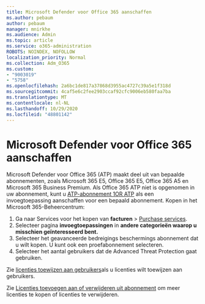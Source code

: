 ```yaml
---
title: Microsoft Defender voor Office 365 aanschaffen
ms.author: pebaum
author: pebaum
manager: mnirkhe
ms.audience: Admin
ms.topic: article
ms.service: o365-administration
ROBOTS: NOINDEX, NOFOLLOW
localization_priority: Normal
ms.collection: Adm_O365
ms.custom:
- "9003019"
- "5758"
ms.openlocfilehash: 2a6bc1de817a37868d3955ac4727c39a5e1f318d
ms.sourcegitcommit: 4caf5e6c2fee2903ccaf92cfc9006eb580faa7ba
ms.translationtype: MT
ms.contentlocale: nl-NL
ms.lasthandoff: 10/29/2020
ms.locfileid: "48801142"
---
```

# <a name="purchase-microsoft-defender-for-office-365"></a>Microsoft Defender voor Office 365 aanschaffen

Microsoft Defender voor Office 365 (ATP) maakt deel uit van bepaalde abonnementen, zoals Microsoft 365 E5, Office 365 E5, Office 365 A5 en Microsoft 365 Business Premium. Als Office 365 ATP niet is opgenomen in uw abonnement, kunt u [ATP-abonnement 1OR ATP](https:/www.microsoft.com/microsoft-365/exchange/advance-threat-protection?market=um#office-ProductsCompare-785zwzq) als een invoegtoepassing aanschaffen voor een bepaald abonnement. Kopen in het Microsoft 365-Beheercentrum:

1. Ga naar Services voor het kopen van **facturen**   >   [Purchase services](https://go.microsoft.com/fwlink/p/?linkid=868433).
2. Selecteer pagina **invoegtoepassingen**  in **andere categorieën waarop u misschien geïnteresseerd bent.**
3. Selecteer het geavanceerde bedreigings beschermings abonnement dat u wilt kopen. U kunt ook een proefabonnement selecteren.
4. Selecteer het aantal gebruikers dat de Advanced Threat Protection gaat gebruiken.

Zie [licenties toewijzen aan gebruikers](https://docs.microsoft.com/microsoft-365/admin/manage/assign-licenses-to-users?view=o365-worldwide)als u licenties wilt toewijzen aan gebruikers.

Zie [Licenties toevoegen aan of verwijderen uit abonnement](https://docs.microsoft.com/microsoft-365/commerce/licenses/buy-licenses?view=o365-worldwide#add-or-remove-licenses-for-your-business-subscription) om meer licenties te kopen of licenties te verwijderen.